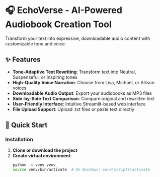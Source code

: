 # 🎧 EchoVerse - AI-Powered Audiobook Creation Tool

Transform your text into expressive, downloadable audio content with customizable tone and voice.

## ✨ Features

- **Tone-Adaptive Text Rewriting**: Transform text into Neutral, Suspenseful, or Inspiring tones
- **High-Quality Voice Narration**: Choose from Lisa, Michael, or Allison voices
- **Downloadable Audio Output**: Export your audiobooks as MP3 files
- **Side-by-Side Text Comparison**: Compare original and rewritten text
- **User-Friendly Interface**: Intuitive Streamlit-based web interface
- **File Upload Support**: Upload .txt files or paste text directly

## 🚀 Quick Start

### Installation

1. **Clone or download the project**
2. **Create virtual environment**:
   ```bash
   python -m venv venv
   source venv/bin/activate  # On Windows: venv\Scripts\activate